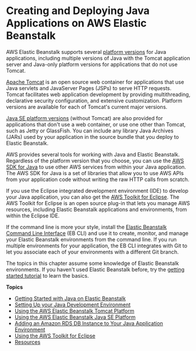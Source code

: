 # Creating and Deploying Java Applications on AWS Elastic Beanstalk<a name="create_deploy_Java"></a>

AWS Elastic Beanstalk supports several [platform versions](concepts.platforms.md) for Java applications, including multiple versions of Java with the Tomcat application server and Java\-only platform versions for applications that do not use Tomcat\.

[Apache Tomcat](java-tomcat-platform.md) is an open source web container for applications that use Java servlets and JavaServer Pages \(JSPs\) to serve HTTP requests\. Tomcat facilitates web application development by providing multithreading, declarative security configuration, and extensive customization\. Platform versions are available for each of Tomcat's current major versions\.

[Java SE platform versions](java-se-platform.md) \(without Tomcat\) are also provided for applications that don't use a web container, or use one other than Tomcat, such as Jetty or GlassFish\. You can include any library Java Archives \(JARs\) used by your application in the source bundle that you deploy to Elastic Beanstalk\.

AWS provides several tools for working with Java and Elastic Beanstalk\. Regardless of the platform version that you choose, you can use the [AWS SDK for Java](java-development-environment.md#java-development-environment-sdk) to use other AWS services from within your Java application\. The AWS SDK for Java is a set of libraries that allow you to use AWS APIs from your application code without writing the raw HTTP calls from scratch\.

If you use the Eclipse integrated development environment \(IDE\) to develop your Java application, you can also get the [AWS Toolkit for Eclipse](java-eclipsetoolkit.md)\. The AWS Toolkit for Eclipse is an open source plug\-in that lets you manage AWS resources, including Elastic Beanstalk applications and environments, from within the Eclipse IDE\.

If the command line is more your style, install the [Elastic Beanstalk Command Line Interface](eb-cli3.md) \(EB CLI\) and use it to create, monitor, and manage your Elastic Beanstalk environments from the command line\. If you run multiple environments for your application, the EB CLI integrates with Git to let you associate each of your environments with a different Git branch\.

The topics in this chapter assume some knowledge of Elastic Beanstalk environments\. If you haven't used Elastic Beanstalk before, try the [getting started tutorial](GettingStarted.md) to learn the basics\.

**Topics**
+ [Getting Started with Java on Elastic Beanstalk](java-getstarted.md)
+ [Setting Up your Java Development Environment](java-development-environment.md)
+ [Using the AWS Elastic Beanstalk Tomcat Platform](java-tomcat-platform.md)
+ [Using the AWS Elastic Beanstalk Java SE Platform](java-se-platform.md)
+ [Adding an Amazon RDS DB Instance to Your Java Application Environment](java-rds.md)
+ [Using the AWS Toolkit for Eclipse](java-eclipsetoolkit.md)
+ [Resources](create_deploy_Java.resources.md)